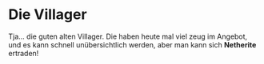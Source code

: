 # Die Villager

Tja... die guten alten Villager.
Die haben heute mal viel zeug im Angebot, und es kann schnell unübersichtlich werden, aber man kann sich **Netherite** ertraden!